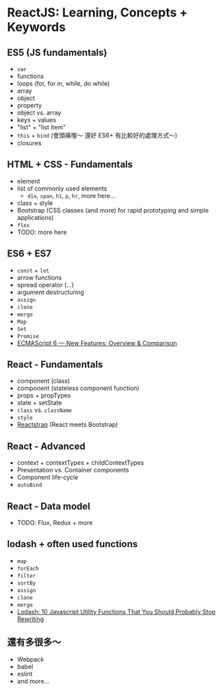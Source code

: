 # ReactJS: Learning, Concepts + Keywords

## ES5 (JS fundamentals)
* `var`
* functions
* loops (for, for in, while, do while)
* array
* object
* property
* object vs. array
* keys + values
* "list" + "list item"
* `this` + `bind` (會頭痛喔～ 還好 ES6+ 有比較好的處理方式～)
* closures

## HTML + CSS - Fundamentals
* element
* list of commonly used elements
  * `div`, `span`, `h1`, `p`, `hr`, more here...
* class + style
* Bootstrap (CSS classes (and more) for rapid prototyping and simple applications)
* `flex`
* TODO: more here

## ES6 + ES7
* `const` + `let`
* arrow functions
* spread operator (...)
* argument destructuring
* `assign`
* `clone`
* `merge`
* `Map`
* `Set`
* `Promise`
* [ECMAScript 6 — New Features: Overview & Comparison](http://es6-features.org/)

## React - Fundamentals
* component (class)
* component (stateless component function)
* props + propTypes
* state + setState
* `class` vs. `className`
* `style`
* [Reactstrap](https://reactstrap.github.io/) (React meets Bootstrap)

## React - Advanced
* context + contextTypes + childContextTypes
* Presentation vs. Container components
* Component life-cycle
* `autoBind`


## React - Data model
* TODO: Flux, Redux + more

## lodash + often used functions
* `map`
* `forEach`
* `filter`
* `sortBy`
* `assign`
* `clone`
* `merge`
* [Lodash: 10 Javascript Utility Functions That You Should Probably Stop Rewriting](https://colintoh.com/blog/lodash-10-javascript-utility-functions-stop-rewriting)

## 還有多很多～
* Webpack
* babel
* eslint
* and more...


